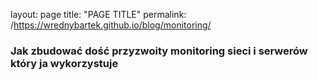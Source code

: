 layout: page
title: "PAGE TITLE"
permalink: /https://wrednybartek.github.io/blog/monitoring/

### Jak zbudować dość przyzwoity monitoring sieci i serwerów który ja wykorzystuje 
